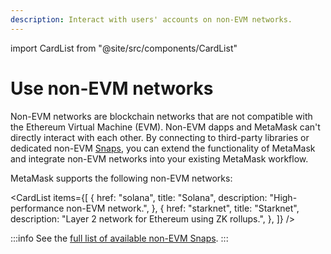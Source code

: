 ```yaml
---
description: Interact with users' accounts on non-EVM networks.
---
```


import CardList from "@site/src/components/CardList"

# Use non-EVM networks

Non-EVM networks are blockchain networks that are not compatible with the Ethereum Virtual Machine (EVM).
Non-EVM dapps and MetaMask can't directly interact with each other.
By connecting to third-party libraries or dedicated non-EVM [Snaps](https://metamask.io/snaps/), you can extend the functionality of MetaMask and integrate non-EVM networks into your existing MetaMask workflow.

MetaMask supports the following non-EVM networks:

<CardList
  items={[
    {
      href: "solana",
      title: "Solana",
      description:
        "High-performance non-EVM network.",
    },
    {
      href: "starknet",
      title: "Starknet",
      description:
        "Layer 2 network for Ethereum using ZK rollups.",
    },
  ]}
/>

:::info
See the [full list of available non-EVM Snaps](https://snaps.metamask.io/interoperability).
:::
